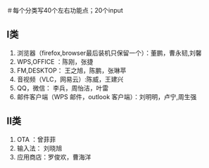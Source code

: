 ＃每个分类写40个左右功能点；20个input
## I类
1. 浏览器（firefox,browser最后装机只保留一个）：董鹏，曹永韧,刘馨
2. WPS,OFFICE ：陈刚，张捷
3. FM,DESKTOP： 王之旭，陈鹏，张琳苹
4. 音视频（VLC，网易云）:陈威，王建兴
5. QQ，微信： 李兵，周怡洁，叶雷
6. 邮件客户端（WPS 邮件，outlook 客户端）：刘明明，卢宁,周生强



## II类
1. OTA ：曾菲菲
2. 输入法： 刘晓旭
3. 应用商店：罗俊欢，曹海洋
